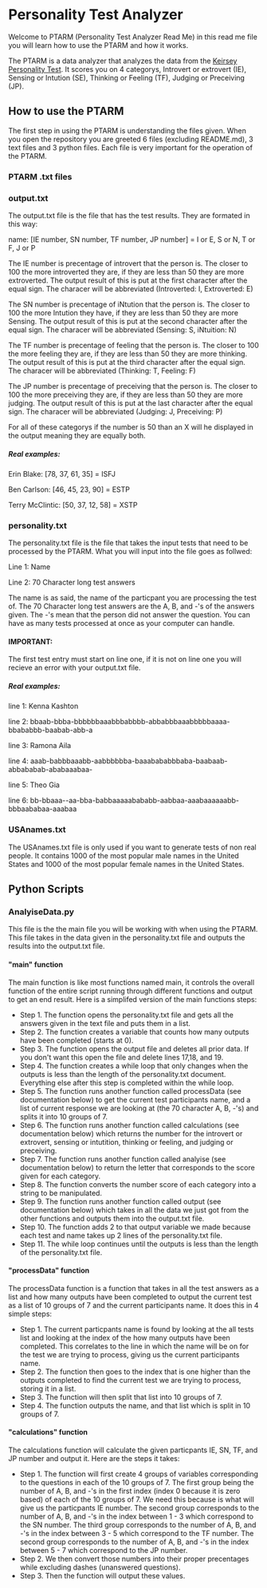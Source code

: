 # Personality Test Analyzer
Welcome to PTARM (Personality Test Analyzer Read Me) in this read me file you will learn how to use the PTARM and how it works. 

The PTARM is a data analyzer that analyzes the data from the [Keirsey Personality Test](https://www.keirsey.com/). It scores you on 4 categorys, Introvert or extrovert (IE), Sensing or Intution (SE), Thinking or Feeling (TF), Judging or Preceiving (JP).

## How to use the PTARM
The first step in using the PTARM is understanding the files given. When you open the repository you are greeted 6 files (excluding README.md), 3 text files and 3 python files. Each file is very important for the operation of the PTARM.

### PTARM .txt files


### output.txt
The output.txt file is the file that has the test results. They are formated in this way:

name: [IE number, SN number, TF number, JP number] = I or E, S or N, T or F, J or P

The IE number is precentage of introvert that the person is. The closer to 100 the more introverted they are, if they are less than 50 they are more extroverted.
The output result of this is put at the first character after the equal sign. The characer will be abbreviated (Introverted: I, Extroverted: E)

The SN number is precentage of iNtution that the person is. The closer to 100 the more Intution they have, if they are less than 50 they are more Sensing.
The output result of this is put at the second character after the equal sign. The characer will be abbreviated (Sensing: S, iNtuition: N)

The TF number is precentage of feeling that the person is. The closer to 100 the more feeling they are, if they are less than 50 they are more thinking.
The output result of this is put at the third character after the equal sign. The characer will be abbreviated (Thinking: T, Feeling: F)

The JP number is precentage of preceiving that the person is. The closer to 100 the more preceiving they are, if they are less than 50 they are more judging.
The output result of this is put at the last character after the equal sign. The characer will be abbreviated (Judging: J, Preceiving: P)

For all of these categorys if the number is 50 than an X will he displayed in the output meaning they are equally both.

##### Real examples:

Erin Blake: [78, 37, 61, 35] = ISFJ

Ben Carlson: [46, 45, 23, 90] = ESTP

Terry McClintic: [50, 37, 12, 58] = XSTP

### personality.txt
The personality.txt file is the file that takes the input tests that need to be processed by the PTARM. What you will input into the file goes as follwed:

Line 1: Name

Line 2: 70 Character long test answers 

The name is as said, the name of the particpant you are processing the test of. 
The 70 Character long test answers are the A, B, and -'s of the answers given. The -'s mean that the person did not answer the question.
You can have as many tests processed at once as your computer can handle. 

#### IMPORTANT:
The first test entry must start on line one, if it is not on line one you will recieve an error with your output.txt file.

##### Real examples:

line 1: Kenna Kashton

line 2: bbaab-bbba-bbbbbbaaabbbabbbb-abbabbbaaabbbbbaaaa-bbababbb-baabab-abb-a

line 3: Ramona Aila

line 4: aaab-babbbaaabb-aabbbbbba-baaabababbbaba-baabaab-abbababab-ababaaabaa-

line 5: Theo Gia

line 6: bb-bbaaa--aa-bba-babbaaaaabababb-aabbaa-aaabaaaaaabb-bbbaababaa-aaabaa

### USAnames.txt
The USAnames.txt file is only used if you want to generate tests of non real people. It contains 1000 of the most popular male names in the United States and 1000 of the most popular female names in the United States.



## Python Scripts

### AnalyiseData.py
This file is the the main file you will be working with when using the PTARM. This file takes in the data given in the personality.txt file and outputs the results into the output.txt file.

#### "main" function
  The main function is like most functions named main, it controls the overall function of the entire script running through different functions and output to get an     end result. Here is a simplifed version of the main functions steps:
  
*   Step 1. The function opens the personality.txt file and gets all the answers given in the text file and puts them in a list.
*   Step 2. The function creates a variable that counts how many outputs have been completed (starts at 0).
*   Step 3. The function opens the output file and deletes all prior data. If you don't want this open the file and delete lines 17,18, and 19.
*   Step 4. The function creates a while loop that only changes when the outputs is less than the length of the personality.txt document. Everything else after this    step is completed within the while loop.
*   Step 5. The function runs another function called processData (see documentation below) to get the current test participants name, and a list of current response   we are looking at (the 70 character A, B, -'s) and splits it into 10 groups of 7.
*   Step 6. The function runs another function called calculations (see documentation below) which returns the number for the introvert or extrovert, sensing or intutition, thinking or feeling, and judging or preceiving.
*   Step 7. The function runs another function called analyise (see documentation below) to return the letter that corresponds to the score given for each category.
*   Step 8. The function converts the number score of each category into a string to be manipulated.
*   Step 9. The function runs another function called output (see documentation below) which takes in all the data we just got from the other functions and outputs them into the output.txt file.
*   Step 10. The function adds 2 to that output variable we made because each test and name takes up 2 lines of the personality.txt file.
*   Step 11. The while loop continues until the outputs is less than the length of the personality.txt file.


#### "processData" function
  The processData function is a function that takes in all the test answers as a list and how many outputs have been completed to output the current test as a list of 10 groups of 7 and the current participants name. It does this in 4 simple steps:
  
*   Step 1. The current particpants name is found by looking at the all tests list and looking at the index of the how many outputs have been completed. This correlates to the line in which the name will be on for the test we are trying to process, giving us the current participants name.
*   Step 2. The function then goes to the index that is one higher than the outputs completed to find the current test we are trying to process, storing it in a list.
*   Step 3. The function will then split that list into 10 groups of 7.
*   Step 4. The function outputs the name, and that list which is split in 10 groups of 7.


#### "calculations" function
  The calculations function will calculate the given particpants IE, SN, TF, and JP number and output it. Here are the steps it takes:
  
*   Step 1. The function will first create 4 groups of variables corresponding to the questions in each of the 10 groups of 7. The first group being the number of A, B, and -'s in the first index (index 0 because it is zero based) of each of the 10 groups of 7. We need this because is what will give us the particpants IE number. The second group corresponds to the number of A, B, and -'s in the index between 1 - 3 which correspond to the SN number. The third group corresponds to the number of A, B, and -'s in the index between 3 - 5 which correspond to the TF number. The second group corresponds to the number of A, B, and -'s in the index between 5 - 7 which correspond to the JP number.
*   Step 2. We then convert those numbers into their proper precentages while excluding dashes (unanswered questions).
*   Step 3. Then the function will output these values.



